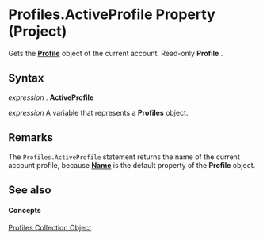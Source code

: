 
# Profiles.ActiveProfile Property (Project)

Gets the  **[Profile](92ae9d1a-ea4d-1814-1655-f0798f4b18d0.md)** object of the current account. Read-only **Profile** .


## Syntax

 _expression_ . **ActiveProfile**

 _expression_ A variable that represents a **Profiles** object.


## Remarks

The  `Profiles.ActiveProfile` statement returns the name of the current account profile, because **[Name](98e1ca12-ecaa-aaae-de48-352301c28e50.md)** is the default property of the **Profile** object.


## See also


#### Concepts


[Profiles Collection Object](0e25c828-6482-4d68-f482-ae72c919f338.md)
